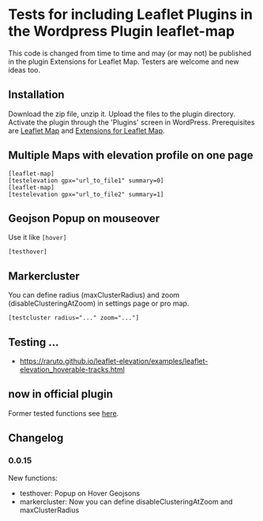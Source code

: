 # Tests for including Leaflet Plugins in the Wordpress Plugin leaflet-map

This code is changed from time to time and may (or may not) be published in the plugin Extensions for Leaflet Map. Testers are welcome and new ideas too.

<h2>Installation</h2>

Download the zip file, unzip it. Upload the files to the plugin directory.
Activate the plugin through the 'Plugins' screen in WordPress.
Prerequisites are <a href="https://wordpress.org/plugins/leaflet-map/">Leaflet Map</a> and <a href="https://wordpress.org/plugins/extensions-leaflet-map/">Extensions for Leaflet Map</a>.

<h2>Multiple Maps with elevation profile on one page</h2>

```
[leaflet-map]
[testelevation gpx="url_to_file1" summary=0]
[leaflet-map]
[testelevation gpx="url_to_file2" summary=1]
```

<h2>Geojson Popup on mouseover</h2>

Use it like <code>[hover]</code>

```
[testhover]
```

<h2>Markercluster</h2>

You can define radius (maxClusterRadius) and zoom (disableClusteringAtZoom) in settings page or pro map.
```
[testcluster radius="..." zoom="..."]
```

<h2>Testing ... </h2>
 
+ https://raruto.github.io/leaflet-elevation/examples/leaflet-elevation_hoverable-tracks.html

<h2>now in official plugin</h2>
Former tested functions see <a href="https://github.com/hupe13/extensions-leaflet-map/">here</a>.

## Changelog

### 0.0.15
New functions:
* testhover: Popup on Hover Geojsons
* markercluster: Now you can define disableClusteringAtZoom and maxClusterRadius

